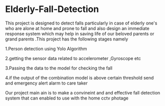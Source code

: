 # Elderly-Fall-Detection
This project is designed to detect falls particularly in case of elderly one's who are alone at home and prone to fall and also design an immediate response system which may help in saving life of our beloved parents or grand parents .This project has the following stages namely

1.Person detection using Yolo Algorithm

2.getting the sensor data related to accelerometer ,Gyroscope etc

3.Passing the data to the model for checking the fall

4.if the output of the combination model is above certain threshold send and emergency alert alarm to care taker

Our project main ain is to make a convineint and and effective fall detection system that can enabled to use with the home cctv photage

